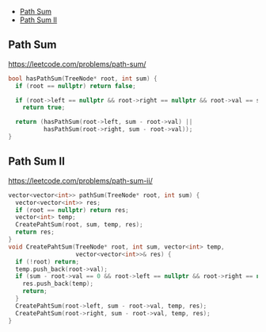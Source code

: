 + [Path Sum](#path-sum)
+ [Path Sum II](#path-sum-ii)

## Path Sum

https://leetcode.com/problems/path-sum/

```cpp
bool hasPathSum(TreeNode* root, int sum) {
  if (root == nullptr) return false;

  if (root->left == nullptr && root->right == nullptr && root->val == sum)
    return true;

  return (hasPathSum(root->left, sum - root->val) ||
          hasPathSum(root->right, sum - root->val));
}
```

## Path Sum II

https://leetcode.com/problems/path-sum-ii/

```cpp
vector<vector<int>> pathSum(TreeNode* root, int sum) {
  vector<vector<int>> res;
  if (root == nullptr) return res;
  vector<int> temp;
  CreatePahtSum(root, sum, temp, res);
  return res;
}
void CreatePahtSum(TreeNode* root, int sum, vector<int> temp,
                   vector<vector<int>>& res) {
  if (!root) return;
  temp.push_back(root->val);
  if (sum - root->val == 0 && root->left == nullptr && root->right == nullptr) {
    res.push_back(temp);
    return;
  }
  CreatePahtSum(root->left, sum - root->val, temp, res);
  CreatePahtSum(root->right, sum - root->val, temp, res);
}
```
